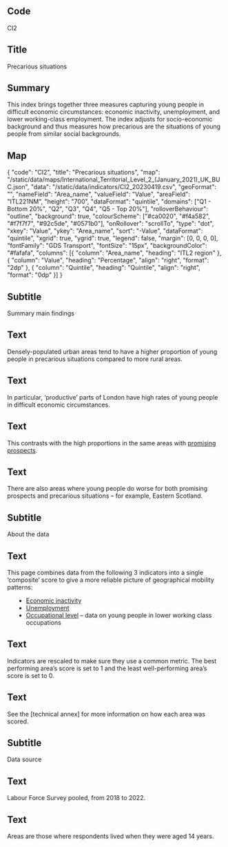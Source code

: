 ## Code
CI2

## Title
Precarious situations

## Summary
This index brings together three measures capturing young people in difficult economic circumstances: economic inactivity, unemployment, and lower working-class employment. The index adjusts for socio-economic background and thus measures how precarious are the situations of young people from similar social backgrounds.

## Map
{ "code": "CI2", "title": "Precarious situations", "map": "/static/data/maps/International_Territorial_Level_2_(January_2021)_UK_BUC.json", "data": "/static/data/indicators/CI2_20230419.csv", "geoFormat": "", "nameField": "Area_name", "valueField": "Value", "areaField": "ITL221NM", "height": "700", "dataFormat": "quintile", "domains": ["Q1 - Bottom 20%", "Q2", "Q3", "Q4", "Q5 - Top 20%"], "rolloverBehaviour": "outline", "background": true, "colourScheme": ["#ca0020", "#f4a582", "#f7f7f7", "#92c5de", "#0571b0"], "onRollover": "scrollTo", "type": "dot", "xkey": "Value", "ykey": "Area_name", "sort": "-Value", "dataFormat": "quintile", "xgrid": true, "ygrid": true, "legend": false, "margin": [0, 0, 0, 0], "fontFamily": "GDS Transport", "fontSize": "15px", "backgroundColor": "#fafafa", "columns": [{ "column": "Area_name", "heading": "ITL2 region" }, { "column": "Value", "heading": "Percentage", "align": "right", "format": "2dp" }, { "column": "Quintile", "heading": "Quintile", "align": "right", "format": "0dp" }] }

## Subtitle
Summary main findings

## Text
Densely-populated urban areas tend to have a higher proportion of young people in precarious situations compared to more rural areas.

## Text
In particular, ‘productive’ parts of London have high rates of young people in difficult economic circumstances.

## Text
This contrasts with the high proportions in the same areas with <a href="/intermediate_outcomes/composite_indices/promising_prospects" class="govuk-link">promising prospects</a>.

## Text
There are also areas where young people do worse for both promising prospects and precarious situations – for example, Eastern Scotland.

## Subtitle
About the data

## Text
This page combines data from the following 3 indicators into a single ‘composite’ score to give a more reliable picture of geographical mobility patterns:

<ul class="govuk-list" style="list-style-type: disc; margin-left: 20px;">
    <li><a href="/intermediate_outcomes/work_in_early_adulthood_(25_to_29_years)/economic_activity" class="govuk-link">Economic inactivity</a></li>
    <li><a href="/intermediate_outcomes/work_in_early_adulthood_(25_to_29_years)/unemployment" class="govuk-link">Unemployment</a></li>
    <li><a href="/intermediate_outcomes/work_in_early_adulthood_(25_to_29_years)/occupational_level" class="govuk-link">Occupational level</a> – data on young people in lower working class occupations</li>
</ul>

## Text
Indicators are rescaled to make sure they use a common metric. The best performing area’s score is set to 1 and the least well-performing area’s score is set to 0.

## Text
See the [technical annex] for more information on how each area was scored.

## Subtitle
Data source

## Text
Labour Force Survey pooled, from 2018 to 2022.

## Text
Areas are those where respondents lived when they were aged 14 years.

